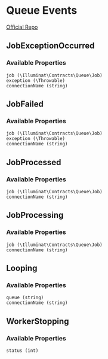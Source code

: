 # Queue Events
[Official Repo](https://github.com/laravel/framework/tree/6.x/src/Illuminate/Queue/Events)

## JobExceptionOccurred

### Available Properties

    job (\Illuminat\Contracts\Queue\Job)
    exception (\Throwable)
    connectionName (string)

## JobFailed

### Available Properties

    job (\Illuminat\Contracts\Queue\Job)
    exception (\Throwable)
    connectionName (string)

## JobProcessed

### Available Properties

    job (\Illuminat\Contracts\Queue\Job)
    connectionName (string)

## JobProcessing

### Available Properties

    job (\Illuminat\Contracts\Queue\Job)
    connectionName (string)

## Looping

### Available Properties

    queue (string)
    connectionName (string)

## WorkerStopping

### Available Properties

    status (int)
